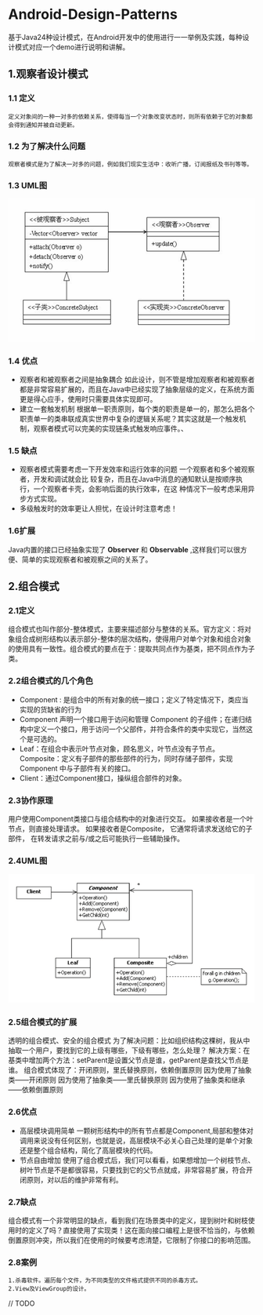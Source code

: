 # Android-Design-Patterns

基于Java24种设计模式，在Android开发中的使用进行一一举例及实践，每种设计模式对应一个demo进行说明和讲解。

## 1.观察者设计模式

### 1.1 定义

	定义对象间的一种一对多的依赖关系，使得每当一个对象改变状态时，则所有依赖于它的对象都会得到通知并被自动更新。

### 1.2 为了解决什么问题

	观察者模式是为了解决一对多的问题，例如我们现实生活中：收听广播，订阅报纸及书刊等等。

### 1.3 UML图

![image](https://github.com/xinpengfei520/Android-Design-Patterns/blob/master/images/observer1.png)

### 1.4 优点

 - 观察者和被观察者之间是抽象耦合
   如此设计，则不管是增加观察者和被观察者都是非常容易扩展的，而且在Java中已经实现了抽象层级的定义，在系统方面更是得心应手，使用时只需要具体实现即可。
 - 建立一套触发机制
   根据单一职责原则，每个类的职责是单一的，那怎么把各个职责单一的类串联成真实世界中复杂的逻辑关系呢？其实这就是一个触发机制，观察者模式可以完美的实现链条式触发响应事件。、

### 1.5 缺点

 - 观察者模式需要考虑一下开发效率和运行效率的问题
  一个观察者和多个被观察者，开发和调试就会比   较复杂，而且在Java中消息的通知默认是按顺序执行，一个观察者卡壳，会影响后面的执行效率，在这 种情况下一般考虑采用异步方式实现。
 - 多级触发时的效率更让人担忧，在设计时注意考虑！

### 1.6扩展

Java内置的接口已经抽象实现了 **Observer** 和 **Observable** ,这样我们可以很方便、简单的实现观察者和被观察之间的关系了。
	
## 2.组合模式

### 2.1定义

组合模式也叫作部分-整体模式，主要来描述部分与整体的关系。官方定义：将对象组合成树形结构以表示部分-整体的层次结构，使得用户对单个对象和组合对象的使用具有一致性。组合模式的要点在于：提取共同点作为基类，把不同点作为子类。

### 2.2组合模式的几个角色

 - Component : 是组合中的所有对象的统一接口；定义了特定情况下，类应当实现的货缺省的行为
 - Component 声明一个接口用于访问和管理 Component 的子组件；在递归结构中定义一个接口，用于访问一个父部件，并符合条件的类中实现它，当然这个是可选的。
 - Leaf：在组合中表示叶节点对象，顾名思义，叶节点没有子节点。
Composite：定义有子部件的那些部件的行为，同时存储子部件，实现 Component 中与子部件有关的接口。
 - Client：通过Component接口，操纵组合部件的对象。

### 2.3协作原理

用户使用Component类接口与组合结构中的对象进行交互。 如果接收者是一个叶节点，则直接处理请求。 如果接收者是Composite， 它通常将请求发送给它的子部件， 在转发请求之前与/或之后可能执行一些辅助操作。

### 2.4UML图

![image](https://github.com/xinpengfei520/Android-Design-Patterns/blob/master/images/combine.png)

### 2.5组合模式的扩展

透明的组合模式、安全的组合模式
为了解决问题：比如组织结构这棵树，我从中抽取一个用户，要找到它的上级有哪些，下级有哪些，怎么处理？ 
解决方案：在基类中增加两个方法：setParent是设置父节点是谁，getParent是查找父节点是谁。
组合模式体现了：开闭原则，里氏替换原则，依赖倒置原则 
因为使用了抽象类——开闭原则 
因为使用了抽象类——里氏替换原则 
因为使用了抽象类和继承——依赖倒置原则

### 2.6优点

 - 高层模块调用简单
   一颗树形结构中的所有节点都是Component,局部和整体对调用来说没有任何区别，也就是说，高层模块不必关心自己处理的是单个对象还是整个组合结构，简化了高层模块的代码。
 - 节点自由增加
   使用了组合模式后，我们可以看看，如果想增加一个树枝节点、树叶节点是不是都很容易，只要找到它的父节点就成，非常容易扩展，符合开闭原则，对以后的维护非常有利。

### 2.7缺点

组合模式有一个非常明显的缺点，看到我们在场景类中的定义，提到树叶和树枝使用时的定义了吗？直接使用了实现类！这在面向接口编程上是很不恰当的，与依赖倒置原则冲突，所以我们在使用的时候要考虑清楚，它限制了你接口的影响范围。

### 2.8案例

	1.杀毒软件。遍历每个文件，为不同类型的文件格式提供不同的杀毒方式。
	2.View及ViewGroup的设计。

// TODO